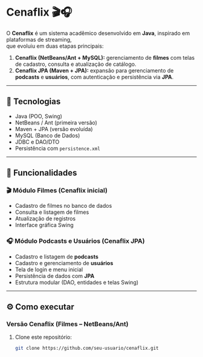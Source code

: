 # Cenaflix 🎬🎧

O **Cenaflix** é um sistema acadêmico desenvolvido em **Java**, inspirado em plataformas de streaming,  
que evoluiu em duas etapas principais:

1. **Cenaflix (NetBeans/Ant + MySQL):** gerenciamento de **filmes** com telas de cadastro, consulta e atualização de catálogo.  
2. **Cenaflix JPA (Maven + JPA):** expansão para gerenciamento de **podcasts** e **usuários**, com autenticação e persistência via **JPA**.

---

## 🚀 Tecnologias
- Java (POO, Swing)
- NetBeans / Ant (primeira versão)
- Maven + JPA (versão evoluída)
- MySQL (Banco de Dados)
- JDBC e DAO/DTO
- Persistência com `persistence.xml`

---

## 📌 Funcionalidades

### 🎬 Módulo Filmes (Cenaflix inicial)
- Cadastro de filmes no banco de dados  
- Consulta e listagem de filmes  
- Atualização de registros  
- Interface gráfica Swing  

### 🎧 Módulo Podcasts e Usuários (Cenaflix JPA)
- Cadastro e listagem de **podcasts**  
- Cadastro e gerenciamento de **usuários**  
- Tela de login e menu inicial  
- Persistência de dados com **JPA**  
- Estrutura modular (DAO, entidades e telas Swing)  

---

## ⚙️ Como executar

### Versão Cenaflix (Filmes – NetBeans/Ant)
1. Clone este repositório:
   ```bash
   git clone https://github.com/seu-usuario/cenaflix.git
